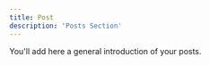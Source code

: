 ```yaml
---
title: Post
description: 'Posts Section'
---
```


You'll add here a general introduction of your posts.